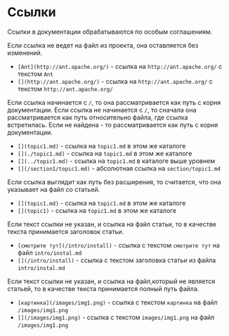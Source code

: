 
Ссылки
======

Ссылки в документации обрабатываются по особым соглашениям.

Если ссылка не ведет на файл из проекта, она оставляется без изменений.

* `[Ant](http://ant.apache.org/)` - ссылка на `http://ant.apache.org/` с текстом `Ant`
* `[](http://ant.apache.org/)` - ссылка на `http://ant.apache.org/` 
  с текстом `http://ant.apache.org/`

Если ссылка начинается с `/`, то она рассматривается как путь с корня документации.
Если ссылка не начинается с `/`, то сначала она рассматривается
как путь относительно файла, где ссылка встретилась. Если не найдена - то 
рассматривается как путь с корня документации.  

* `[](topic1.md)` - ссылка на `topic1.md` в этом же каталоге
* `[](./topic1.md)` - ссылка на `topic1.md` в этом же каталоге
* `[](../topic1.md)` - ссылка на `topic1.md` в каталоге выше уровнем
* `[](/section1/topic1.md)` - абсолютная ссылка на `section/topic1.md`

Если ссылка выглядит как путь без расширения, то считается, 
что она указывает на файл со статьей.

* `[](topic1.md)` - ссылка на `topic1.md` в этом же каталоге
* `[](topic1)` - ссылка на `topic1.md` в этом же каталоге

Если текст ссылки не указан, и ссылка на файл статьи,
то в качестве текста принимается заголовок статьи.

* `[смотрите тут](/intro/install)` - ссылка с текстом `смотрите тут`
  на файл `intro/instal.md`
* `[](/intro/install)` - ссылка с текстом заголовка статьи из 
  файла `intro/instal.md`

Если текст ссылки не указан, и ссылка на файл,который не является статьей,
то в качестве текста принимается полный путь файла.

* `[картинка](/images/img1.png)` - ссылка с текстом `картинка`
  на файл `/images/img1.png`
* `[](/images/img1.png)` - ссылка с текстом `images/img1.png`
  на файл `/images/img1.png`


